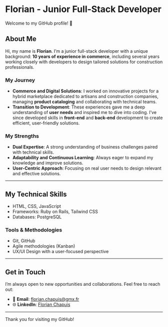# Florian - Junior Full-Stack Developer

Welcome to my GitHub profile! 🚀

## About Me

Hi, my name is **Florian**. I’m a junior full-stack developer with a unique background: **10 years of experience in commerce**, including several years working closely with developers to design tailored solutions for construction professionals.

### My Journey
- **Commerce and Digital Solutions**: I worked on innovative projects for a hybrid marketplace dedicated to artisans and construction companies, managing **product cataloging** and collaborating with technical teams.
- **Transition to Development**: These experiences gave me a deep understanding of **user needs** and inspired me to dive into coding. I’ve since developed skills in **front-end** and **back-end** development to create efficient, user-friendly solutions.

### My Strengths
- **Dual Expertise**: A strong understanding of business challenges paired with technical skills.
- **Adaptability and Continuous Learning**: Always eager to expand my knowledge and improve solutions.
- **User-Centric Approach**: Focusing on real user needs to design relevant and effective solutions.

---

## My Technical Skills
- HTML, CSS, JavaScript
- Frameworks: Ruby on Rails, Tailwind CSS
- Databases: PostgreSQL

### Tools & Methodologies
- Git, GitHub
- Agile methodologies (Kanban)
- UX/UI Design with a user-focused perspective

---

## Get in Touch

I’m always open to new opportunities and collaborations. Feel free to reach out:

- 📧 **Email**: [florian.chapuis@gmx.fr](mailto:florian.chapuis@gmx.fr)
- 🌐 **LinkedIn**: [Florian Chapuis]( www.linkedin.com/in/florian-chapuis)

---

Thank you for visiting my GitHub!


